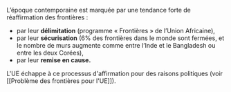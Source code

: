 L’époque contemporaine est marquée par une tendance forte de réaffirmation des frontières : 

- par leur **délimitation** (programme « Frontières » de l’Union Africaine),
- par leur **sécurisation** (6% des frontières dans le monde sont fermées, et le nombre de murs augmente comme entre l’Inde et le Bangladesh ou entre les deux Corées),
- par leur **remise en cause.**

L'UE échappe à ce processus d'affirmation pour des raisons politiques (voir [[Problème des frontières pour l'UE]]).
